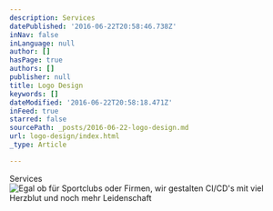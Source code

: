 ```yaml
---
description: Services
datePublished: '2016-06-22T20:58:46.738Z'
inNav: false
inLanguage: null
author: []
hasPage: true
authors: []
publisher: null
title: Logo Design
keywords: []
dateModified: '2016-06-22T20:58:18.471Z'
inFeed: true
starred: false
sourcePath: _posts/2016-06-22-logo-design.md
url: logo-design/index.html
_type: Article

---
```

Services
![Egal ob für Sportclubs oder Firmen, wir gestalten CI/CD's mit viel Herzblut und noch mehr Leidenschaft](https://s3-us-west-2.amazonaws.com/the-grid-img/p/85e212608e51016321ec1c7a61bd85ebca17a942.png)